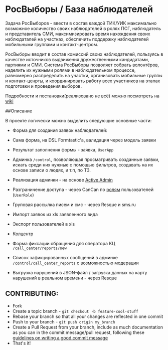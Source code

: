 # РосВыборы / База наблюдателей

Задача РосВыборов - ввести в состав каждой ТИК/УИК максимально возможное количество своих наблюдателей в ролях ПСГ, наблюдатель и представитель СМИ, максимизировать время нахождения своих наблюдаталей на участках, обеспечить поддержку наблюдателей мобильными группами и контакт-центром.

РосВыборы вводит в состав комиссий своих наблюдателей, пользуясь в качестве источников выдвижения дружественными кандидатами, партиями и СМИ. Система РосВыборы позволяет собрать волонтёров, наделить их нужными ролями в наблюдательном процессе, равномерно распределить на участки, организовать мобильные группы и контакт-ценрты, и координировать работу всех участников на этапах подготовки и проведения выборов.

Подробности и постановки(реализовано не всё) можно посмотреть на [wiki](https://github.com/fbkinfo/rosvybory/wiki)


##Описание

В проекте логически можно выделить следующие основные части:

- Форма для создания заявок наблюдателей:
 - Сама форма, на DSL Formtastic'a, валидация через модель заявки
 - Результат заполнения формы - заявка, `UserApp`


- Админка `/control`, позволяющая просматривать созданные заявки, искать среди них нужные с помощью фильтров, создавать на их основе записи о людях, и т.п, по ТЗ.
 - Реализация админки - на основе [Active Admin](https://github.com/gregbell/active_admin)
 - Разграничение доступа - через CanCan по [ролям](https://github.com/fbkinfo/rosvybory/wiki/%D0%A0%D0%BE%D0%BB%D0%B8#%D0%A0%D0%BE%D0%BB%D0%B8-%D0%B2-%D1%81%D0%B8%D1%81%D1%82%D0%B5%D0%BC%D0%B5-%D0%BC%D0%BE%D0%B4%D0%B5%D0%BB%D1%8C-role) пользователей (`UserRole`)
 - Груповая рассылка писем и смс - через Resque и sms.ru
 - Импорт заявок из xls заявленного вида
 - Экспорт пользователей в xls

- Колцентр
 - Форма фиксации обращения для оператора КЦ `/call_center/reports/new`
 - Список зафикцированных сообщений в админке `/control/call_center_reports` с возможностью модерации
 - Выгрузка нарушений в JSON-файл / загрузка данных на карту нарушений в реальном времени - через Resque



## CONTRIBUTING:

* Fork
* Create a topic branch - `git checkout -b feature-cool-stuff`
* Rebase your branch so that all your changes are reflected in one
  commit
* Push to your branch - `git push origin my_branch`
* Create a Pull Request from your branch, include as much documentation
  as you can in the commit message/pull request, following these
[guidelines on writing a good commit message](http://tbaggery.com/2008/04/19/a-note-about-git-commit-messages.html)
* That's it!
 
